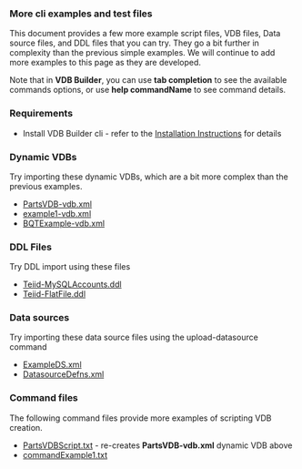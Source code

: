 ### More cli examples and test files

This document provides a few more example script files, VDB files, Data source files, and DDL files that you can try.  They go a bit further in complexity than the previous simple examples.  We will continue to add more examples to this page as they are developed.

Note that in __VDB Builder__, you can use __tab completion__ to see the available commands options, or use __help commandName__ to see command details.


### Requirements

* Install VDB Builder cli - refer to the [Installation Instructions](install-cli.md) for details


### Dynamic VDBs

Try importing these dynamic VDBs, which are a bit more complex than the previous examples.

- [PartsVDB-vdb.xml](files/PartsVDB-vdb.xml)
- [example1-vdb.xml](files/example1-vdb.xml)
- [BQTExample-vdb.xml](files/BQTExample-vdb.xml)

### DDL Files

Try DDL import using these files

- [Teiid-MySQLAccounts.ddl](files/Teiid-MySQLAccounts.ddl)
- [Teiid-FlatFile.ddl](files/Teiid-FlatFile.ddl)

### Data sources

Try importing these data source files using the upload-datasource command

- [ExampleDS.xml](files/ExampleDS.xml)
- [DatasourceDefns.xml](files/DatasourceDefns.xml)

### Command files

The following command files provide more examples of scripting VDB creation.

- [PartsVDBScript.txt](files/PartsVDBScript.txt) - re-creates __PartsVDB-vdb.xml__ dynamic VDB above
- [commandExample1.txt](files/commandExample1.txt)



